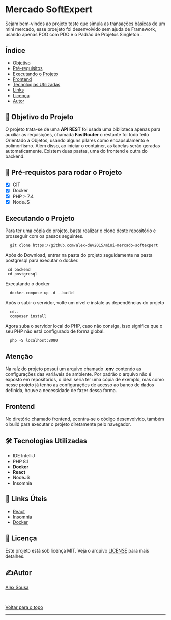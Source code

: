 <h1>Mercado SoftExpert </h1>
<p> Sejam bem-vindos ao projeto teste que simula as transações básicas de um mini mercado, esse proejeto foi desenvolvido sem ajuda de Framework, usando apenas POO com PDO e o Padrão de Projetos Singleton .<br>

## Índice

- [Objetivo](#objetivo)
- [Pré-requisitos](#requisitos)
- [Executando o Projeto](#usage)
- [Frontend](#front)
- [Tecnologias Utilizadas](#utils)
- [Links](#links)
- [Licença](#license)
- [Autor](#autor)

## 🎯 Objetivo do Projeto <a name = "objetivo"></a>

<p>O projeto trata-se de uma <strong>API REST</strong> foi usada uma biblioteca apenas para auxiliar as requisições, chamada <strong>FastRouter</strong> o restante foi todo feito Orientado a Objetos, usando alguns pilares como encapsulamento e polimorfismo. Além disso, ao iniciar o container, as tabelas serão geradas automaticamente. Existem duas pastas, uma do frontend e outra do backend.</p>

## 🛑 Pré-requistos para rodar o Projeto <a name = "requisitos"></a>

- [x] GIT
- [x] Docker
- [x] PHP > 7.4
- [x] NodeJS

## Executando o Projeto <a name = "usage"></a>

Para ter uma cópia do projeto, basta realizar o clone deste repositório e prosseguir com os passos seguintes.
```
  git clone https://github.com/alex-dev2015/mini-mercado-softexpert
```

Após do Download, entrar na pasta do projeto seguidamente na pasta postgresql para executar o docker.
```
 cd backend
 cd postgresql
```
Executando o docker

```
  docker-compose up -d --build
```

Após o subir o servidor, volte um nível e instale as dependências do projeto
```
  cd..
  composer install    
```

Agora suba o servidor local do PHP, caso não consiga, isso significa que o seu PHP não está configurado de forma global.
```
  php -S localhost:8080  
```

## Atenção
Na raíz do projeto possui um arquivo chamado <b>.env</b> contendo as configurações das variáveis de ambiente. Por padrão o arquivo  não é exposto em repositórios, o ideal seria ter uma cópia de exemplo,
mas como nesse projeto já tenho as configurações de acesso ao banco de dados definida, houve a necessidade de fazer dessa forma.


## Frontend <a name = "front"></a>

No diretório chamado frontend, econtra-se o código desenvolvido, também o build para executar o projeto diretamente pelo navegador.

## 🛠 Tecnologias Utilizadas</h2> <a name = "utils"></a>

<ul>
    <li>IDE IntelliJ</li>
    <li>PHP 8.1</li>
    <li><strong>Docker</strong></li>
    <li><strong>React</strong></li>
    <li>NodeJS</li>
    <li>Insomnia</li>
</ul>


## 🔗 Links Úteis <a name = "links"></a>
<ul>
    <li><a href="https://react.dev/">React</a></li>
    <li><a href="https://insomnia.rest/download">Insomnia</a></li>
    <li><a href="https://www.docker.com/">Docker</a></li>
</ul>


## 📜 Licença <a name = "license"></a>

Este projeto está sob licença MIT. Veja o arquivo [LICENSE](LICENSE.md) para mais detalhes.

## ✍️Autor <a name = "autor"></a>

<a href="https://github.com/alex-dev2015" target="_blank">Alex Sousa</a>

&#xa0;

<a href="#top">Voltar para o topo</a>

------------






